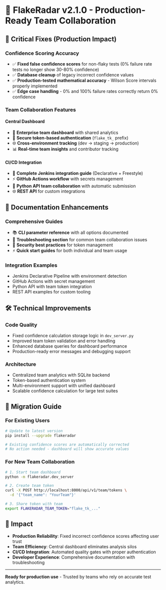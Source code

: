 # 🚀 FlakeRadar v2.1.0 - Production-Ready Team Collaboration

## 🎯 **Critical Fixes (Production Impact)**

### **Confidence Scoring Accuracy** 
- ✅ **Fixed false confidence scores** for non-flaky tests (0% failure rate tests no longer show 30-80% confidence)
- ✅ **Database cleanup** of legacy incorrect confidence values
- ✅ **Production-tested mathematical accuracy** - Wilson Score intervals properly implemented
- ✅ **Edge case handling** - 0% and 100% failure rates correctly return 0% confidence

### **Team Collaboration Features**

#### **Central Dashboard**
- 🏢 **Enterprise team dashboard** with shared analytics
- 🔐 **Secure token-based authentication** (`flake_tk_` prefix)
- 🌐 **Cross-environment tracking** (dev → staging → production)
- 📊 **Real-time team insights** and contributor tracking

#### **CI/CD Integration**
- 🔧 **Complete Jenkins integration guide** (Declarative + Freestyle)
- ⚡ **GitHub Actions workflow** with secrets management
- 🐍 **Python API team collaboration** with automatic submission
- 🌐 **REST API** for custom integrations

## 📖 **Documentation Enhancements**

### **Comprehensive Guides**
- 📚 **CLI parameter reference** with all options documented
- 🔧 **Troubleshooting section** for common team collaboration issues
- 🔐 **Security best practices** for token management
- ⚡ **Quick start guides** for both individual and team usage

### **Integration Examples**
- Jenkins Declarative Pipeline with environment detection
- GitHub Actions with secret management
- Python API with team token integration
- REST API examples for custom tooling

## 🛠 **Technical Improvements**

### **Code Quality**
- Fixed confidence calculation storage logic in `dev_server.py`
- Improved team token validation and error handling
- Enhanced database queries for dashboard performance
- Production-ready error messages and debugging support

### **Architecture**
- Centralized team analytics with SQLite backend
- Token-based authentication system
- Multi-environment support with unified dashboard
- Scalable confidence calculation for large test suites

## 🔄 **Migration Guide**

### **For Existing Users**
```bash
# Update to latest version
pip install --upgrade flakeradar

# Existing confidence scores are automatically corrected
# No action needed - dashboard will show accurate values
```

### **For New Team Collaboration**
```bash
# 1. Start team dashboard
python -m flakeradar.dev_server

# 2. Create team token  
curl -X POST http://localhost:8000/api/v1/team/tokens \
  -d '{"team_name": "YourTeam"}'

# 3. Share token with team
export FLAKERADAR_TEAM_TOKEN="flake_tk_..."
```

## 🎯 **Impact**

- **Production Reliability**: Fixed incorrect confidence scores affecting user trust
- **Team Efficiency**: Central dashboard eliminates analysis silos
- **CI/CD Integration**: Automated quality gates with proper authentication
- **Developer Experience**: Comprehensive documentation with troubleshooting

---

**Ready for production use** - Trusted by teams who rely on accurate test analytics.
